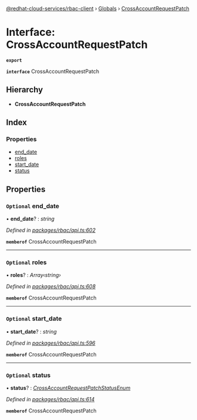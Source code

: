 [@redhat-cloud-services/rbac-client](../README.md) › [Globals](../globals.md) › [CrossAccountRequestPatch](crossaccountrequestpatch.md)

# Interface: CrossAccountRequestPatch

**`export`** 

**`interface`** CrossAccountRequestPatch

## Hierarchy

* **CrossAccountRequestPatch**

## Index

### Properties

* [end_date](crossaccountrequestpatch.md#optional-end_date)
* [roles](crossaccountrequestpatch.md#optional-roles)
* [start_date](crossaccountrequestpatch.md#optional-start_date)
* [status](crossaccountrequestpatch.md#optional-status)

## Properties

### `Optional` end_date

• **end_date**? : *string*

*Defined in [packages/rbac/api.ts:602](https://github.com/fhlavac/javascript-clients/blob/master/packages/rbac/api.ts#L602)*

**`memberof`** CrossAccountRequestPatch

___

### `Optional` roles

• **roles**? : *Array‹string›*

*Defined in [packages/rbac/api.ts:608](https://github.com/fhlavac/javascript-clients/blob/master/packages/rbac/api.ts#L608)*

**`memberof`** CrossAccountRequestPatch

___

### `Optional` start_date

• **start_date**? : *string*

*Defined in [packages/rbac/api.ts:596](https://github.com/fhlavac/javascript-clients/blob/master/packages/rbac/api.ts#L596)*

**`memberof`** CrossAccountRequestPatch

___

### `Optional` status

• **status**? : *[CrossAccountRequestPatchStatusEnum](../enums/crossaccountrequestpatchstatusenum.md)*

*Defined in [packages/rbac/api.ts:614](https://github.com/fhlavac/javascript-clients/blob/master/packages/rbac/api.ts#L614)*

**`memberof`** CrossAccountRequestPatch
